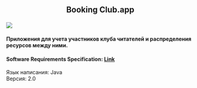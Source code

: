 ## <p align="center">Booking Club.app</p>![](https://github.com/TheAntoshkaBy/Boking-Club/blob/master/documentation/diagrams/images/Booking_Club.jpg)
#### Приложения для учета участников клуба читателей и распределения ресурсов между ними.

#### Software Requirements Specification: [Link](https://github.com/TheAntoshkaBy/Bible_Wiki/blob/master/documentation/SRS.md)
Язык написания: Java  
Версия: 2.0
